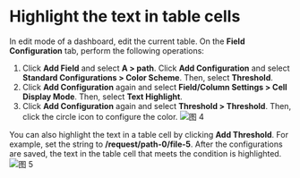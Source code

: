 # Highlight the text in table cells

In edit mode of a dashboard, edit the current table. On the **Field Configuration** tab, perform the following operations:
1. Click **Add Field** and select **A > path**. Click **Add Configuration** and select **Standard Configurations > Color Scheme**. Then, select **Threshold**.
2. Click **Add Configuration** again and select **Field/Column Settings > Cell Display Mode**. Then, select **Text Highlight**.
3. Click **Add Configuration** again and select **Threshold > Threshold**. Then, click the circle icon to configure the color.
![图 4](/img/src/visulization/tablePro/textHighlight/textHighlight2.png)

You can also highlight the text in a table cell by clicking **Add Threshold**. For example, set the string to **/request/path-0/file-5**. After the configurations are saved, the text in the table cell that meets the condition is highlighted.
![图 5](/img/src/visulization/tablePro/textHighlight/textHighlight3.png)